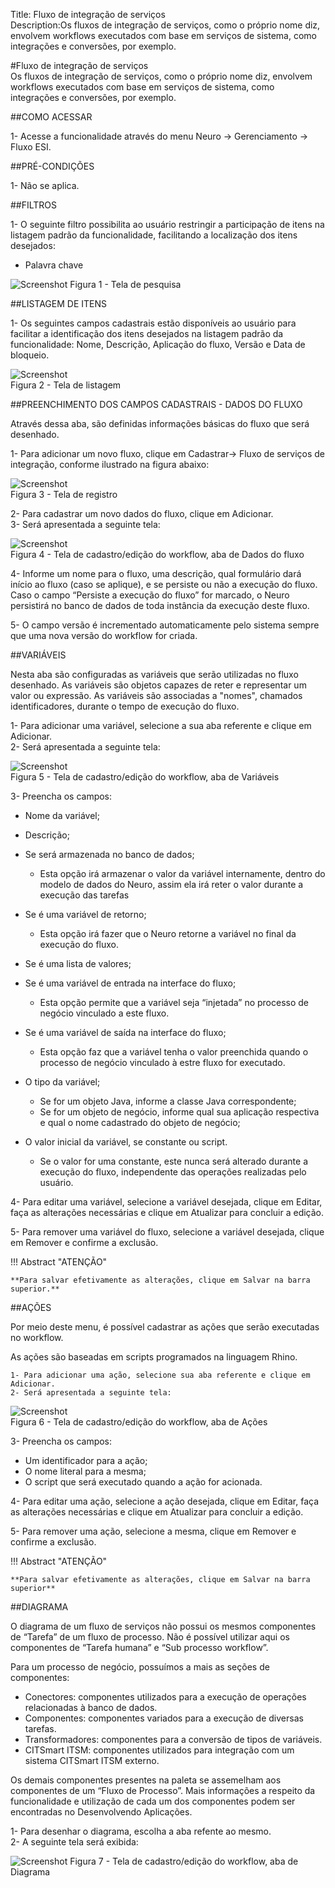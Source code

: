Title: Fluxo de integração de serviços  
Description:Os fluxos de integração de serviços, como o próprio nome diz, envolvem workflows executados com base em serviços de sistema, como integrações e conversões, por exemplo.   


#Fluxo de integração de serviços   
Os fluxos de integração de serviços, como o próprio nome diz, envolvem workflows executados com base em serviços de sistema, como integrações e conversões, por exemplo.   

##COMO ACESSAR    

1- Acesse a funcionalidade através do menu Neuro → Gerenciamento → Fluxo ESI.     

##PRÉ-CONDIÇÕES    

1- Não se aplica.   

##FILTROS  

1- O seguinte filtro possibilita ao usuário restringir a participação de itens na listagem padrão da funcionalidade, facilitando a localização dos itens desejados:   

- Palavra chave  

![Screenshot](images/Service-Integration-Flow-fig01.png) 
Figura 1 - Tela de pesquisa    

##LISTAGEM DE ITENS    

1- Os seguintes campos cadastrais estão disponíveis ao usuário para facilitar a identificação dos itens desejados na listagem padrão da funcionalidade: Nome, Descrição, Aplicação do fluxo, Versão e Data de bloqueio.   

![Screenshot](images/Service-Integration-Flow-fig02.png)   
Figura 2 - Tela de listagem     

##PREENCHIMENTO DOS CAMPOS CADASTRAIS - DADOS DO FLUXO   

Através dessa aba, são definidas informações básicas do fluxo que será desenhado.   

1- Para adicionar um novo fluxo, clique em Cadastrar→ Fluxo de serviços de integração, conforme ilustrado na figura abaixo:   

![Screenshot](images/Service-Integration-Flow-fig03.png)   
Figura 3 - Tela de registro   

2- Para cadastrar um novo dados do fluxo, clique em Adicionar.   
3- Será apresentada a seguinte tela:    

![Screenshot](images/Service-Integration-Flow-fig04.png)   
Figura 4 - Tela de cadastro/edição do workflow, aba de Dados do fluxo    

4- Informe um nome para o fluxo, uma descrição, qual formulário dará início ao fluxo (caso se aplique), e se persiste ou não a execução do fluxo. Caso o campo “Persiste a execução do fluxo” for marcado, o Neuro persistirá no banco de dados de toda instância da execução deste fluxo.    

5- O campo versão é incrementado automaticamente pelo sistema sempre que uma nova versão do workflow for criada.    

##VARIÁVEIS  

Nesta aba são configuradas as variáveis que serão utilizadas no fluxo desenhado. As variáveis são objetos capazes de reter e representar um valor ou expressão. As variáveis são associadas a "nomes", chamados identificadores, durante o tempo de execução do fluxo.  

1- Para adicionar uma variável, selecione a sua aba referente e clique em Adicionar.  
2- Será apresentada a seguinte tela:    

![Screenshot](images/Service-Integration-Flow-fig05.png)   
Figura 5 - Tela de cadastro/edição do workflow, aba de Variáveis     

3- Preencha os campos:    

- Nome da variável;  
- Descrição;  
- Se será armazenada no banco de dados;  

	- Esta opção irá armazenar o valor da variável internamente, dentro do modelo de dados do Neuro, assim ela irá reter o valor durante a execução das tarefas  

- Se é uma variável de retorno;  

	- Esta opção irá fazer que o Neuro retorne a variável no final da execução do fluxo.  

- Se é uma lista de valores;  
- Se é uma variável de entrada na interface do fluxo;  

	- Esta opção permite que a variável seja “injetada” no processo de negócio vinculado a este fluxo.  

- Se é uma variável de saída na interface do fluxo;  

	- Esta opção faz que a variável tenha o valor preenchida quando o processo de negócio vinculado à estre fluxo for executado.  

- O tipo da variável;  

	- Se for um objeto Java, informe a classe Java correspondente;  
	- Se for um objeto de negócio, informe qual sua aplicação respectiva e qual o nome cadastrado do objeto de negócio;  

- O valor inicial da variável, se constante ou script.  

	- Se o valor for uma constante, este nunca será alterado durante a execução do fluxo, independente das operações realizadas pelo usuário.  

4- Para editar uma variável, selecione a variável desejada, clique em Editar, faça as alterações necessárias e clique em Atualizar para concluir a edição.  

5- Para remover uma variável do fluxo, selecione a variável desejada, clique em Remover e confirme a exclusão.    

!!! Abstract "ATENÇÃO"  

    **Para salvar efetivamente as alterações, clique em Salvar na barra superior.**  

##AÇÕES  

Por meio deste menu, é possível cadastrar as ações que serão executadas no workflow.   

As ações são baseadas em scripts programados na linguagem Rhino.   

	1- Para adicionar uma ação, selecione sua aba referente e clique em Adicionar.   
	2- Será apresentada a seguinte tela:  

![Screenshot](images/Service-Integration-Flow-fig06.png)   
Figura 6 - Tela de cadastro/edição do workflow, aba de Ações   

3- Preencha os campos:   

- Um identificador para a ação;    
- O nome literal para a mesma;   
- O script que será executado quando a ação for acionada.    

4- Para editar uma ação, selecione a ação desejada, clique em Editar, faça as alterações necessárias e clique em Atualizar para concluir a edição.  

5- Para remover uma ação, selecione a mesma, clique em Remover e confirme a exclusão.   

!!! Abstract "ATENÇÃO"  

    **Para salvar efetivamente as alterações, clique em Salvar na barra superior**  

##DIAGRAMA  

O diagrama de um fluxo de serviços não possui os mesmos componentes de “Tarefa” de um fluxo de processo. Não é possível utilizar aqui os componentes de “Tarefa humana” e “Sub processo workflow”.  

Para um processo de negócio, possuímos a mais as seções de componentes:   

- Conectores: componentes utilizados para a execução de operações relacionadas à banco de dados.  
- Componentes: componentes variados para a execução de diversas tarefas.  
- Transformadores: componentes para a conversão de tipos de variáveis.  
- CITSmart ITSM: componentes utilizados para integração com um sistema CITSmart ITSM externo.   

Os demais componentes presentes na paleta se assemelham aos componentes de um “Fluxo de Processo”. Mais informações a respeito da funcionalidade e utilização de cada um dos componentes podem ser encontradas no Desenvolvendo Aplicações.    

1- Para desenhar o diagrama, escolha a aba refente ao mesmo.  
2- A seguinte tela será exibida:  

![Screenshot](images/Service-Integration-Flow-fig07.png) 
Figura 7 - Tela de cadastro/edição do workflow, aba de Diagrama  

